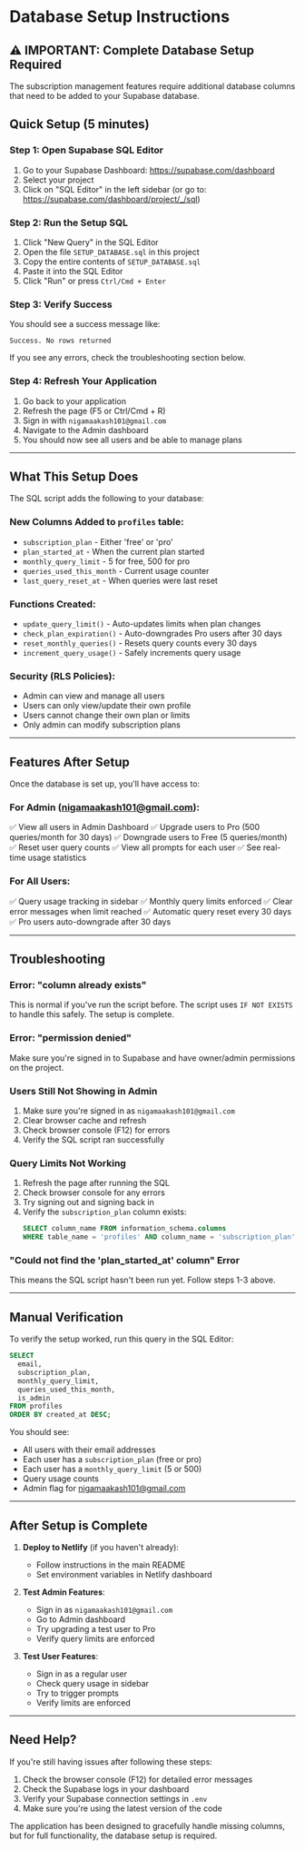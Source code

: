 # Database Setup Instructions

## ⚠️ IMPORTANT: Complete Database Setup Required

The subscription management features require additional database columns that need to be added to your Supabase database.

## Quick Setup (5 minutes)

### Step 1: Open Supabase SQL Editor

1. Go to your Supabase Dashboard: https://supabase.com/dashboard
2. Select your project
3. Click on "SQL Editor" in the left sidebar (or go to: https://supabase.com/dashboard/project/_/sql)

### Step 2: Run the Setup SQL

1. Click "New Query" in the SQL Editor
2. Open the file `SETUP_DATABASE.sql` in this project
3. Copy the entire contents of `SETUP_DATABASE.sql`
4. Paste it into the SQL Editor
5. Click "Run" or press `Ctrl/Cmd + Enter`

### Step 3: Verify Success

You should see a success message like:
```
Success. No rows returned
```

If you see any errors, check the troubleshooting section below.

### Step 4: Refresh Your Application

1. Go back to your application
2. Refresh the page (F5 or Ctrl/Cmd + R)
3. Sign in with `nigamaakash101@gmail.com`
4. Navigate to the Admin dashboard
5. You should now see all users and be able to manage plans

---

## What This Setup Does

The SQL script adds the following to your database:

### New Columns Added to `profiles` table:
- `subscription_plan` - Either 'free' or 'pro'
- `plan_started_at` - When the current plan started
- `monthly_query_limit` - 5 for free, 500 for pro
- `queries_used_this_month` - Current usage counter
- `last_query_reset_at` - When queries were last reset

### Functions Created:
- `update_query_limit()` - Auto-updates limits when plan changes
- `check_plan_expiration()` - Auto-downgrades Pro users after 30 days
- `reset_monthly_queries()` - Resets query counts every 30 days
- `increment_query_usage()` - Safely increments query usage

### Security (RLS Policies):
- Admin can view and manage all users
- Users can only view/update their own profile
- Users cannot change their own plan or limits
- Only admin can modify subscription plans

---

## Features After Setup

Once the database is set up, you'll have access to:

### For Admin (nigamaakash101@gmail.com):
✅ View all users in Admin Dashboard
✅ Upgrade users to Pro (500 queries/month for 30 days)
✅ Downgrade users to Free (5 queries/month)
✅ Reset user query counts
✅ View all prompts for each user
✅ See real-time usage statistics

### For All Users:
✅ Query usage tracking in sidebar
✅ Monthly query limits enforced
✅ Clear error messages when limit reached
✅ Automatic query reset every 30 days
✅ Pro users auto-downgrade after 30 days

---

## Troubleshooting

### Error: "column already exists"
This is normal if you've run the script before. The script uses `IF NOT EXISTS` to handle this safely. The setup is complete.

### Error: "permission denied"
Make sure you're signed in to Supabase and have owner/admin permissions on the project.

### Users Still Not Showing in Admin
1. Make sure you're signed in as `nigamaakash101@gmail.com`
2. Clear browser cache and refresh
3. Check browser console (F12) for errors
4. Verify the SQL script ran successfully

### Query Limits Not Working
1. Refresh the page after running the SQL
2. Check browser console for any errors
3. Try signing out and signing back in
4. Verify the `subscription_plan` column exists:
   ```sql
   SELECT column_name FROM information_schema.columns
   WHERE table_name = 'profiles' AND column_name = 'subscription_plan';
   ```

### "Could not find the 'plan_started_at' column" Error
This means the SQL script hasn't been run yet. Follow steps 1-3 above.

---

## Manual Verification

To verify the setup worked, run this query in the SQL Editor:

```sql
SELECT
  email,
  subscription_plan,
  monthly_query_limit,
  queries_used_this_month,
  is_admin
FROM profiles
ORDER BY created_at DESC;
```

You should see:
- All users with their email addresses
- Each user has a `subscription_plan` (free or pro)
- Each user has a `monthly_query_limit` (5 or 500)
- Query usage counts
- Admin flag for nigamaakash101@gmail.com

---

## After Setup is Complete

1. **Deploy to Netlify** (if you haven't already):
   - Follow instructions in the main README
   - Set environment variables in Netlify dashboard

2. **Test Admin Features**:
   - Sign in as `nigamaakash101@gmail.com`
   - Go to Admin dashboard
   - Try upgrading a test user to Pro
   - Verify query limits are enforced

3. **Test User Features**:
   - Sign in as a regular user
   - Check query usage in sidebar
   - Try to trigger prompts
   - Verify limits are enforced

---

## Need Help?

If you're still having issues after following these steps:
1. Check the browser console (F12) for detailed error messages
2. Check the Supabase logs in your dashboard
3. Verify your Supabase connection settings in `.env`
4. Make sure you're using the latest version of the code

The application has been designed to gracefully handle missing columns, but for full functionality, the database setup is required.
